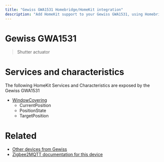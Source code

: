```yaml
---
title: "Gewiss GWA1531 Homebridge/HomeKit integration"
description: "Add HomeKit support to your Gewiss GWA1531, using Homebridge, Zigbee2MQTT and homebridge-z2m."
---
```

<!---
This file has been GENERATED using src/docgen/docgen.ts
DO NOT EDIT THIS FILE MANUALLY!
-->
# Gewiss GWA1531
> Shutter actuator


# Services and characteristics
The following HomeKit Services and Characteristics are exposed by
the Gewiss GWA1531

* [WindowCovering](../../cover.md)
  * CurrentPosition
  * PositionState
  * TargetPosition


# Related
* [Other devices from Gewiss](../index.md#gewiss)
* [Zigbee2MQTT documentation for this device](https://www.zigbee2mqtt.io/devices/GWA1531.html)